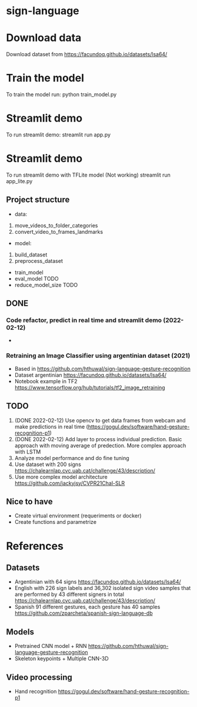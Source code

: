 # sign-language
# Download data
Download dataset from https://facundoq.github.io/datasets/lsa64/

# Train the model
To train the model run:
python train_model.py

# Streamlit demo
To run streamlit demo:
streamlit run app.py

# Streamlit demo
To run streamlit demo with TFLite model (Not working)
streamlit run app_lite.py

## Project structure
* data: 
1. move_videos_to_folder_categories
2. convert_video_to_frames_landmarks
* model:
1. build_dataset
2. preprocess_dataset
* train_model
* eval_model TODO
* reduce_model_size TODO


## DONE
### Code refactor, predict in real time and streamlit demo (2022-02-12)
* 
### Retraining an Image Classifier using argentinian dataset (2021)
* Based in https://github.com/hthuwal/sign-language-gesture-recognition
* Dataset argentinian https://facundoq.github.io/datasets/lsa64/
* Notebook example in TF2 https://www.tensorflow.org/hub/tutorials/tf2_image_retraining

## TODO 
1. (DONE 2022-02-12) Use opencv to get data frames from webcam and make predictions in real time (https://gogul.dev/software/hand-gesture-recognition-p1)
2. (DONE 2022-02-12) Add layer to process individual prediction. Basic approach with moving average of predection. More complex approach with LSTM
3. Analyze model performance and do fine tuning
4. Use dataset with 200 signs https://chalearnlap.cvc.uab.cat/challenge/43/description/
5. Use more complex model architecture https://github.com/jackyjsy/CVPR21Chal-SLR

## Nice to have
* Create virtual environment (requeriments or docker)
* Create functions and parametrize

# References

## Datasets
* Argentinian with 64 signs https://facundoq.github.io/datasets/lsa64/
* English with 226 sign labels and 36,302 isolated sign video samples that are performed by 43 different signers in total https://chalearnlap.cvc.uab.cat/challenge/43/description/
* Spanish 91 different gestures, each gesture has 40 samples https://github.com/zparcheta/spanish-sign-language-db

## Models
* Pretrained CNN model + RNN https://github.com/hthuwal/sign-language-gesture-recognition
* Skeleton keypoints + Multiple CNN-3D

## Video processing
* Hand recognition https://gogul.dev/software/hand-gesture-recognition-p1
